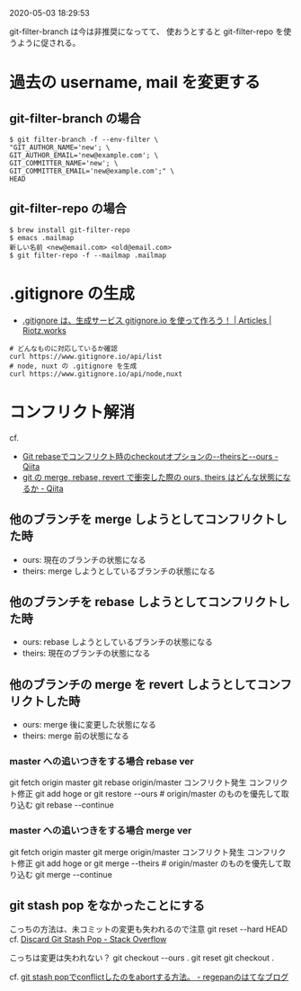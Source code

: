 2020-05-03 18:29:53

git-filter-branch は今は非推奨になってて、 使おうとすると git-filter-repo を使うように促される。

# 過去の username, mail を変更する

## git-filter-branch の場合
``` shell
$ git filter-branch -f --env-filter \
"GIT_AUTHOR_NAME='new'; \
GIT_AUTHOR_EMAIL='new@example.com'; \
GIT_COMMITTER_NAME='new'; \
GIT_COMMITTER_EMAIL='new@example.com';" \
HEAD
```
## git-filter-repo の場合

``` shell
$ brew install git-filter-repo
$ emacs .mailmap
新しい名前 <new@email.com> <old@email.com>
$ git filter-repo -f --mailmap .mailmap
```

# .gitignore の生成
- [.gitignore は、生成サービス gitignore.io を使って作ろう！ | Articles | Riotz.works](https://riotz.works/articles/lulzneko/2019/06/18/lets-create-gitignore-using-generation-service-gitignoreio/)

``` shell
# どんなものに対応しているか確認
curl https://www.gitignore.io/api/list
# node, nuxt の .gitignore を生成
curl https://www.gitignore.io/api/node,nuxt
```

# コンフリクト解消
cf.
- [Git rebaseでコンフリクト時のcheckoutオプションの--theirsと--ours - Qiita](https://qiita.com/shisho/items/c1075d394f1edf1a5928)
- [git の merge, rebase, revert で衝突した際の ours, theirs はどんな状態になるか - Qiita](https://qiita.com/nirasan/items/27cdd75e8117bf41d2be)


## 他のブランチを merge しようとしてコンフリクトした時
- ours: 現在のブランチの状態になる
- theirs: merge しようとしているブランチの状態になる
## 他のブランチを rebase しようとしてコンフリクトした時
- ours: rebase しようとしているブランチの状態になる
- theirs: 現在のブランチの状態になる

## 他のブランチの merge を revert しようとしてコンフリクトした時
- ours: merge 後に変更した状態になる
- theirs: merge 前の状態になる

### master への追いつきをする場合 rebase ver
git fetch origin master
git rebase origin/master
コンフリクト発生
コンフリクト修正
git add hoge or git restore --ours # origin/master のものを優先して取り込む
git rebase --continue

### master への追いつきをする場合 merge ver
git fetch origin master
git merge origin/master
コンフリクト発生
コンフリクト修正
git add hoge or git merge --theirs # origin/master のものを優先して取り込む
git merge --continue

## git stash pop をなかったことにする
こっちの方法は、未コミットの変更も失われるので注意
git reset --hard HEAD
cf. [Discard Git Stash Pop - Stack Overflow](https://stackoverflow.com/questions/20038056/discard-git-stash-pop)

こっちは変更は失われない？
git checkout --ours .
git reset
git checkout .

cf. [git stash popでconflictしたのをabortする方法。 - regepanのはてなブログ](https://regepan.hateblo.jp/entry/2014/10/15/083101)
